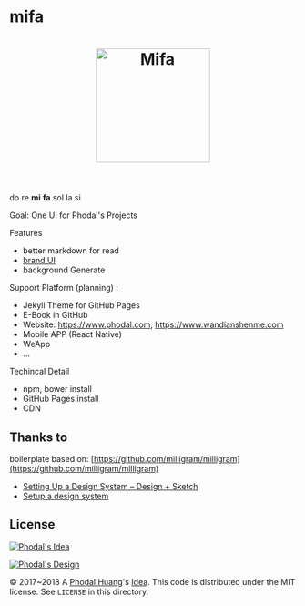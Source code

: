 # mifa

<h1 align="center">
	<img width="200" src="https://phodal.github.io/mifa/mifa.svg" alt="Mifa">
	<br>
	<br>
</h1>

do re **mi** **fa** sol la si

Goal: One UI for Phodal's Projects

Features

 - better markdown for read
 - [brand UI](https://github.com/phodal/brand)
 - background Generate

Support Platform (planning) :

 - Jekyll Theme for GitHub Pages
 - E-Book in GitHub
 - Website: https://www.phodal.com, https://www.wandianshenme.com
 - Mobile APP (React Native)
 - WeApp
 - ...

Techincal Detail

 - npm, bower install
 - GitHub Pages install
 - CDN

Thanks to
---

boilerplate based on: [https://github.com/milligram/milligram](https://github.com/milligram/milligram)

 - [Setting Up a Design System – Design + Sketch](https://medium.com/sketch-app-sources/setting-up-a-design-system-8729510def93) 
 - [Setup a design system](https://blog.prototypr.io/design-system-ac88c6740f53)

License
---

[![Phodal's Idea](http://brand.phodal.com/shields/idea-small.svg)](http://ideas.phodal.com/)

[![Phodal's Design](http://brand.phodal.com/shields/design-small.svg)](https://www.phodal.com/)

© 2017~2018 A [Phodal Huang](https://www.phodal.com)'s [Idea](http://github.com/phodal/ideas).  This code is distributed under the MIT license. See `LICENSE` in this directory.

